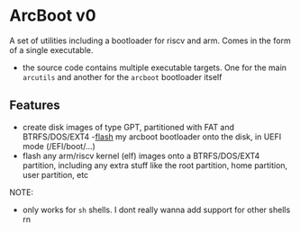 # ArcBoot v0

A set of utilities including a bootloader for riscv and arm. Comes in the form of a single executable.

- the source code contains multiple executable targets. One for the main `arcutils` and another for the `arcboot` bootloader itself

## Features

- create disk images of type GPT, partitioned with FAT and BTRFS/DOS/EXT4
-[flash](https://qemu.readthedocs.io/en/latest/tools/qemu-img.html) my arcboot bootloader onto the disk, in UEFI mode (/EFI/boot/...)
- flash any arm/riscv kernel (elf) images onto a BTRFS/DOS/EXT4 partition, including any extra stuff like the root partition, home partition, user partition, etc

NOTE:

- only works for `sh` shells. I dont really wanna add support for other shells rn
